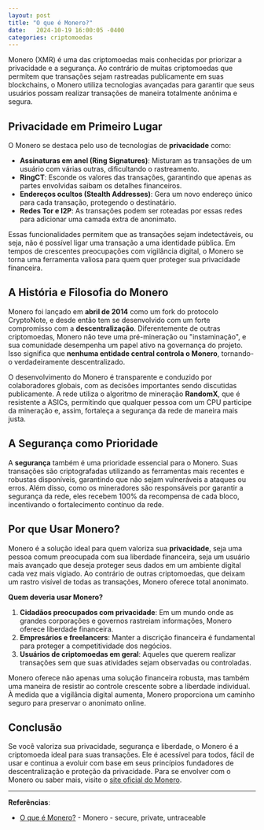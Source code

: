 ```yaml
---
layout: post
title: "O que é Monero?"
date:   2024-10-19 16:00:05 -0400
categories: criptomoedas
---
```

Monero (XMR) é uma das criptomoedas mais conhecidas por priorizar a privacidade e a segurança. Ao contrário de muitas criptomoedas que permitem que transações sejam rastreadas publicamente em suas blockchains, o Monero utiliza tecnologias avançadas para garantir que seus usuários possam realizar transações de maneira totalmente anônima e segura.

## Privacidade em Primeiro Lugar

O Monero se destaca pelo uso de tecnologias de **privacidade** como:

- **Assinaturas em anel (Ring Signatures)**: Misturam as transações de um usuário com várias outras, dificultando o rastreamento.
- **RingCT**: Esconde os valores das transações, garantindo que apenas as partes envolvidas saibam os detalhes financeiros.
- **Endereços ocultos (Stealth Addresses)**: Gera um novo endereço único para cada transação, protegendo o destinatário.
- **Redes Tor e I2P**: As transações podem ser roteadas por essas redes para adicionar uma camada extra de anonimato.

Essas funcionalidades permitem que as transações sejam indetectáveis, ou seja, não é possível ligar uma transação a uma identidade pública. Em tempos de crescentes preocupações com vigilância digital, o Monero se torna uma ferramenta valiosa para quem quer proteger sua privacidade financeira.

## A História e Filosofia do Monero

Monero foi lançado em **abril de 2014** como um fork do protocolo CryptoNote, e desde então tem se desenvolvido com um forte compromisso com a **descentralização**. Diferentemente de outras criptomoedas, Monero não teve uma pré-mineração ou "instaminação", e sua comunidade desempenha um papel ativo na governança do projeto. Isso significa que **nenhuma entidade central controla o Monero**, tornando-o verdadeiramente descentralizado.

O desenvolvimento do Monero é transparente e conduzido por colaboradores globais, com as decisões importantes sendo discutidas publicamente. A rede utiliza o algoritmo de mineração **RandomX**, que é resistente a ASICs, permitindo que qualquer pessoa com um CPU participe da mineração e, assim, fortaleça a segurança da rede de maneira mais justa.

## A Segurança como Prioridade

A **segurança** também é uma prioridade essencial para o Monero. Suas transações são criptografadas utilizando as ferramentas mais recentes e robustas disponíveis, garantindo que não sejam vulneráveis a ataques ou erros. Além disso, como os mineradores são responsáveis por garantir a segurança da rede, eles recebem 100% da recompensa de cada bloco, incentivando o fortalecimento contínuo da rede.

## Por que Usar Monero?

Monero é a solução ideal para quem valoriza sua **privacidade**, seja uma pessoa comum preocupada com sua liberdade financeira, seja um usuário mais avançado que deseja proteger seus dados em um ambiente digital cada vez mais vigiado. Ao contrário de outras criptomoedas, que deixam um rastro visível de todas as transações, Monero oferece total anonimato.

**Quem deveria usar Monero?**

1. **Cidadãos preocupados com privacidade**: Em um mundo onde as grandes corporações e governos rastreiam informações, Monero oferece liberdade financeira.
2. **Empresários e freelancers**: Manter a discrição financeira é fundamental para proteger a competitividade dos negócios.
3. **Usuários de criptomoedas em geral**: Aqueles que querem realizar transações sem que suas atividades sejam observadas ou controladas.

Monero oferece não apenas uma solução financeira robusta, mas também uma maneira de resistir ao controle crescente sobre a liberdade individual. À medida que a vigilância digital aumenta, Monero proporciona um caminho seguro para preservar o anonimato online.

## Conclusão

Se você valoriza sua privacidade, segurança e liberdade, o Monero é a criptomoeda ideal para suas transações. Ele é acessível para todos, fácil de usar e continua a evoluir com base em seus princípios fundadores de descentralização e proteção da privacidade. Para se envolver com o Monero ou saber mais, visite o [site oficial do Monero](https://getmonero.org).

---

**Referências**:

- [O que é Monero?](https://getmonero.org/resources/about/) - Monero - secure, private, untraceable
